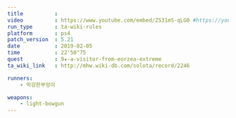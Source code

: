 ```yaml
---
title          :
video          : https://www.youtube.com/embed/ZS31mS-qLG0 #https://youtu.be/ZS31mS-qLG0
run_type       : ta-wiki-rules
platform       : ps4
patch_version  : 5.21
date           : 2019-02-05
time           : 22'50"75
quest          : 9★-a-visitor-from-eorzea-extreme
ta_wiki_link   : http://mhw.wiki-db.com/solota/record/2246

runners:
    - 막강한부엉이

weapons:
    - light-bowgun
---
```

